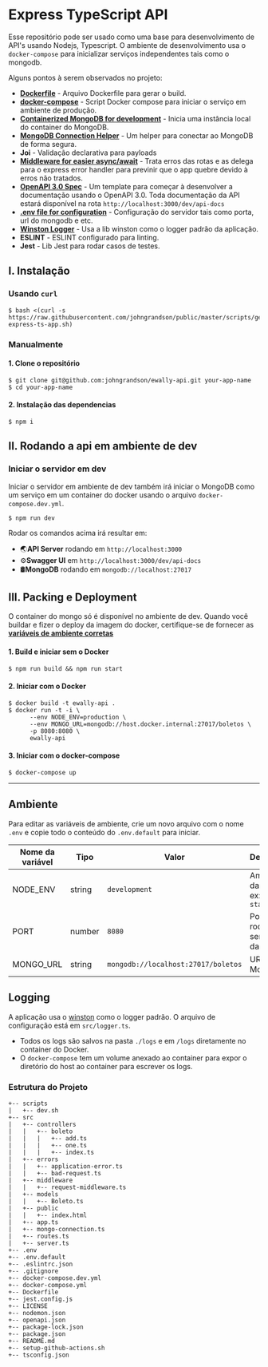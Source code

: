 
# Express TypeScript API
Esse repositório pode ser usado como uma base para desenvolvimento de API's usando Nodejs, Typescript. O ambiente de desenvolvimento usa o `docker-compose` para inicializar serviços independentes tais como o mongodb.

Alguns pontos à serem observados no projeto:
* **[Dockerfile](https://github.com/johngrandson/ewally-api/blob/master/Dockerfile)** - Arquivo Dockerfile para gerar o build.
* **[docker-compose](https://github.com/johngrandson/ewally-api/blob/master/docker-compose.yml)** - Script Docker compose para iniciar o serviço em ambiente de produção.
* **[Containerized MongoDB for development](#development)** - Inicia uma instância local do container do MongoDB.
* **[MongoDB Connection Helper](https://github.com/johngrandson/ewally-api/blob/master/src/mongo-connection.ts)** - Um helper para conectar ao MongoDB de forma segura.
* **Joi** - Validação declarativa para payloads
* **[Middleware for easier async/await](https://github.com/johngrandson/ewally-api/blob/master/src/middleware/request-middleware.ts)** - Trata erros das rotas e as delega para o express error handler para previnir que o app quebre devido à erros não tratados.
* **[OpenAPI 3.0 Spec](https://github.com/johngrandson/ewally-api/blob/master/openapi.json)** - Um template para começar à desenvolver a documentação usando o OpenAPI 3.0. Toda documentação da API estará disponível na rota `http://localhost:3000/dev/api-docs`
* **[.env file for configuration](#environment)** - Configuração do servidor tais como porta, url do mongodb e etc.
* **[Winston Logger](#logging)** - Usa a lib winston como o logger padrão da aplicação.
* **ESLINT** - ESLINT configurado para linting.
* **Jest** - Lib Jest para rodar casos de testes.

## I. Instalação

### Usando `curl`

```
$ bash <(curl -s https://raw.githubusercontent.com/johngrandson/public/master/scripts/generate-express-ts-app.sh)
```

### Manualmente

#### 1. Clone o repositório

```
$ git clone git@github.com:johngrandson/ewally-api.git your-app-name
$ cd your-app-name
```

#### 2. Instalação das dependencias

```
$ npm i
```

## II. Rodando a api em ambiente de dev

### Iniciar o servidor em dev
Iniciar o servidor em ambiente de dev também irá iniciar o MongoDB como um serviço em um container do docker usando o arquivo `docker-compose.dev.yml`.

```
$ npm run dev
```
Rodar os comandos acima irá resultar em:
* 🌏**API Server** rodando em `http://localhost:3000`
* ⚙️**Swagger UI** em `http://localhost:3000/dev/api-docs`
* 🛢️**MongoDB** rodando em `mongodb://localhost:27017`

## III. Packing e Deployment
O container do mongo só é disponível no ambiente de dev. Quando você buildar e fizer o deploy da imagem do docker, certifique-se de fornecer as **[variáveis de ambiente corretas](#ambiente)**

#### 1. Build e iniciar sem o Docker

```
$ npm run build && npm run start
```

#### 2. Iniciar com o Docker

```
$ docker build -t ewally-api .
$ docker run -t -i \
      --env NODE_ENV=production \
      --env MONGO_URL=mongodb://host.docker.internal:27017/boletos \
      -p 8080:8080 \
      ewally-api
```

#### 3. Iniciar com o docker-compose

```
$ docker-compose up
```

---

## Ambiente
Para editar as variáveis de ambiente, crie um novo arquivo com o nome `.env` e copie todo o conteúdo do `.env.default` para iniciar.

| Nome da variável  | Tipo  | Valor | Descrição  |
|---|---|---|---|
| NODE_ENV  | string  | `development` | Ambiente da API. ex: `staging`  |
|  PORT | number  | `8080` | Porta para rodar o servidor da API. |
|  MONGO_URL | string  | `mongodb://localhost:27017/boletos` | URL do MongoDB |

## Logging
A aplicação usa o [winston](https://github.com/winstonjs/winston) como o logger padrão. O arquivo de configuração está em `src/logger.ts`.
* Todos os logs são salvos na pasta `./logs` e em `/logs` diretamente no container do Docker.
* O `docker-compose` tem um volume anexado ao container para expor o diretório do host ao container para escrever os logs.

### Estrutura do Projeto

```
+-- scripts
|   +-- dev.sh
+-- src
|   +-- controllers
|   |   +-- boleto
|   |   |   +-- add.ts
|   |   |   +-- one.ts
|   |   |   +-- index.ts
|   +-- errors
|   |   +-- application-error.ts
|   |   +-- bad-request.ts
|   +-- middleware
|   |   +-- request-middleware.ts
|   +-- models
|   |   +-- Boleto.ts
|   +-- public
|   |   +-- index.html
|   +-- app.ts
|   +-- mongo-connection.ts
|   +-- routes.ts
|   +-- server.ts
+-- .env
+-- .env.default
+-- .eslintrc.json
+-- .gitignore
+-- docker-compose.dev.yml
+-- docker-compose.yml
+-- Dockerfile
+-- jest.config.js
+-- LICENSE
+-- nodemon.json
+-- openapi.json
+-- package-lock.json
+-- package.json
+-- README.md
+-- setup-github-actions.sh
+-- tsconfig.json
```
